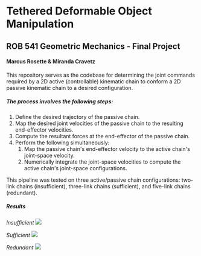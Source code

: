 # Tethered Deformable Object Manipulation
## ROB 541 Geometric Mechanics - Final Project
#### Marcus Rosette & Miranda Cravetz

This repository serves as the codebase for determining the joint commands required by a 2D active (controllable) kinematic chain to conform a 2D passive kinematic chain to a desired configuration.


##### The process involves the following steps:
1. Define the desired trajectory of the passive chain.
2. Map the desired joint velocities of the passive chain to the resulting end-effector velocities.
3. Compute the resultant forces at the end-effector of the passive chain. 
4. Perform the following simultaneously:
    1. Map the passive chain's end-effector velocity to the active chain's joint-space velocity.
    2. Numerically integrate the joint-space velocities to compute the active chain's joint-space configurations.

This pipeline was tested on three active/passive chain configurations: two-link chains (insufficient), three-link chains (sufficient), and five-link chains (redundant).

##### Results
*Insufficient* 
![](https://github.com/m-rosette/GM_project/main/docs/insufficient_two_link.gif)

*Sufficient*
![](https://github.com/m-rosette/GM_project/main/docs/sufficient_three_link.gif)

*Redundant*
![](https://github.com/m-rosette/GM_project/main/docs/redundant_five_link.gif)